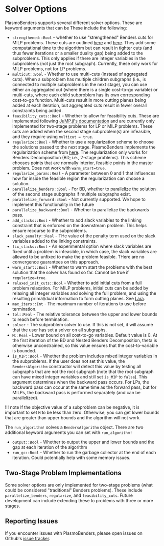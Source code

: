 # Solver Options
PlasmoBenders supports several different solver options. These are keyword arguments that can be  These include the following: 
 * `strengthened::Bool` - whether to use "strengthened" Benders cuts for MILP problems. These cuts are outlined [here](https://link.springer.com/article/10.1007/s10107-018-1249-5) and [here](https://www.sciencedirect.com/science/article/pii/S0377221718304466). They add some computational time to the algorithm but can result in tighter cuts (and thus fewer iterations or a smaller duality gap) being added to the subproblems. This only applies if there are integer variables in the subproblems (not just the root subgraph). Currently, these only work for MILP problems, not for LP problems.
 * `multicut::Bool` - Whether to use multi-cuts (instead of aggregated cuts). When a subproblem has multiple children subgraphs (i.e., is connected to multiple subproblems in the next stage), you can use either an aggregated cut (where there is a single cost-to-go variable) or multi-cuts, where each child subproblem has its own corresponding cost-to-go function. Multi-cuts result in more cutting planes being added at each iteration, but aggregated cuts result in fewer overall constraints being added. 
 * `feasibility_cuts::Bool` - Whether to allow for feasibility cuts. These are implemented following [JuMP.jl's documentation](https://jump.dev/JuMP.jl/stable/tutorials/algorithms/benders_decomposition/#Feasibility-cuts) and are currently only implemented for two-stage problems for LP or MILP problems. These cuts are added when the second stage subproblem(s) are infeasible, and they require using `multicut = true`. 
 * `regularize::Bool` - Whether to use a regularization scheme to choose the solutions passed to the next stage. PlasmoBenders implements the regularization scheme from [here](https://arxiv.org/abs/2403.02559). The regularization only works for Benders Decomposition (BD; i.e., 2-stage problems). This scheme chooses points that are normally interior, feasible points in the master problem. Does not work with `warm_start=true`.
 * `regularize_param::Real` - A parameter between 0 and 1 that influences how far inside the feasible region the regularization can choose a solution.
 * `parallelize_benders::Bool` - For BD, whether to parallelize the solution of the second stage subgraphs if multiple subgraphs exist.
 * `parallelize_forward::Bool` - Not currently supported. We hope to implement this functionality in the future
 * `parallelize_backward::Bool` - Whether to parallelize the backwards pass.
 * `add_slacks::Bool` - Whether to add slack variables to the linking constraint that is enforced on the downstream problem. This helps ensure recourse to the subproblems.
 * `slack_penalty::Real` - THe value of the penalty term used on the slack variables added to the linking constraints. 
 * `fix_slacks::Bool` - An experimental option where slack variables are fixed until a problem is infeasible, in which case, the slack variables are allowed to be unfixed to make the problem feasible. THere are no convergence guarantees on this approach.
 * `warm_start::Bool` - Whether to warm start the problems with the best solution that the solver has found so far. Cannot be true if `regularize=true`. 
 * `relaxed_init_cuts::Bool` - Whether to add initial cuts from a full problem relaxation. For MILP problems, initial cuts can be added by relaxing all integer variables and solving the full problem, and using the resulting primal/dual information to form cutting planes. See [Lara](https://www.sciencedirect.com/science/article/pii/S0377221718304466).
 * `max_iters::Int` - The maximum number of iterations to use before termination.
 * `tol::Real` - The relative tolerance between the upper and lower bounds to reach before termination. 
 * `solver` - The subproblem solver to use. If this is not set, it will assume that the user has set a solver on all subgraphs. 
 * `M::Real` - Lower bound on all cost-to-go variables. Default value is $0$. At the first iteration of the BD and Nested Benders Decomposition, theta is otherwise unconstrained, so this value ensures that the cost-to-variable is bounded. 
 * `is_MIP::Bool` - Whether the problem includes mixed integer variables in the subproblems. If the user does not set this value, the `BendersAlgorithm` constructor will detect this value by testing all subgraphs that are not the root subgraph (note that the root subgraph can have mixed integer variables and still set `is_MIP` to `false`). This argument determines when the backward pass occurs. For LPs, the backward pass can occur at the same time as the forward pass, but for MILPs, the backward pass is performed separately (and can be parallelized). 
 
!!! note
    If the objective value of a subproblem can be negative, it is important to set `M` to be less than zero. Otherwise, you can get lower bounds that are greater than upper bounds and the algorithm will not work. 

The `run_algorithm!` solves a `BendersAlgorithm` object. There are two additional keyword arguments you can set with `run_algorithm!`
 * `output::Bool` - Whether to output the upper and lower bounds and the gap at each iteration of the algorithm
 * `run_gc::Bool` - Whether to run the garbage collector at the end of each iteration. Could potentially help with some memory issues. 
 
## Two-Stage Problem Implementations
Some solver options are only implemented for two-stage problems (what could be considered "traditional" Benders problems). These include `parallelize_benders`, `regularize`, and `feasibility_cuts`. Future development can include extending these to problems with three or more stages. 
    
## Reporting Issues
If you encounter issues with PlasmoBenders, please open issues on Github's [issue tracker](https://github.com/plasmo-dev/PlasmoAlgorithms.jl/issues). 